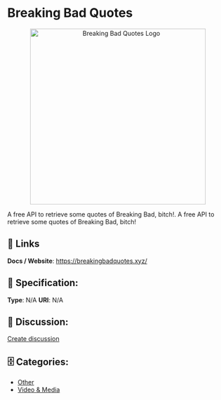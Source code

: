 # Breaking Bad Quotes
<p align="center">
    <img width="400" src="https://raw.githubusercontent.com/apis-list/apis-list/main/apis/breaking-bad-quotes/logo_256x256.png" alt="Breaking Bad Quotes Logo"/>
</p>

A free API to retrieve some quotes of Breaking Bad, bitch!.  A free API to retrieve some quotes of Breaking Bad, bitch!

##  🔗 Links
**Docs / Website**: https://breakingbadquotes.xyz/

## 🧬 Specification:
**Type**: N/A
**URI**: N/A

## 💬 Discussion:
[Create discussion](https://github.com/apis-list/apis-list/discussions/new)

## 🗄️ Categories:
- [Other](https://github.com/apis-list/apis-list#other)
- [Video & Media](https://github.com/apis-list/apis-list#video--media)










